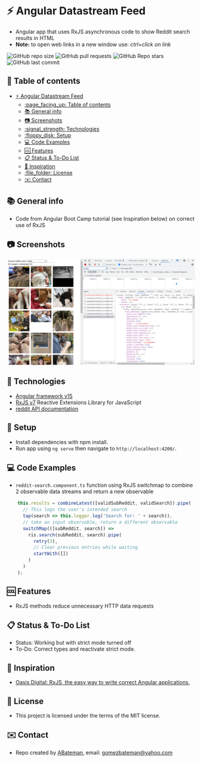 # :zap: Angular Datastream Feed

* Angular app that uses RxJS asynchronous code to show Reddit search results in HTML
* **Note:** to open web links in a new window use: _ctrl+click on link_

![GitHub repo size](https://img.shields.io/github/repo-size/AndrewJBateman/angular-datastream-feed?style=plastic)
![GitHub pull requests](https://img.shields.io/github/issues-pr/AndrewJBateman/angular-datastream-feed?style=plastic)
![GitHub Repo stars](https://img.shields.io/github/stars/AndrewJBateman/angular-datastream-feed?style=plastic)
![GitHub last commit](https://img.shields.io/github/last-commit/AndrewJBateman/angular-datastream-feed?style=plastic)

## :page_facing_up: Table of contents

* [:zap: Angular Datastream Feed](#zap-angular-datastream-feed)
  * [:page\_facing\_up: Table of contents](#page_facing_up-table-of-contents)
  * [:books: General info](#books-general-info)
  * [:camera: Screenshots](#camera-screenshots)
  * [:signal\_strength: Technologies](#signal_strength-technologies)
  * [:floppy\_disk: Setup](#floppy_disk-setup)
  * [:computer: Code Examples](#computer-code-examples)
  * [:cool: Features](#cool-features)
  * [:clipboard: Status \& To-Do List](#clipboard-status--to-do-list)
  * [:clap: Inspiration](#clap-inspiration)
  * [:file\_folder: License](#file_folder-license)
  * [:envelope: Contact](#envelope-contact)

## :books: General info

* Code from Angular Boot Camp tutorial (see Inspiration below) on correct use of RxJS

## :camera: Screenshots

![Example screenshot](./imgs/result.png)

## :signal_strength: Technologies

* [Angular framework v15](https://angular.io/)
* [RxJS v7](https://rxjs.dev/) Reactive Extensions Library for JavaScript
* [reddit API documentation](https://www.reddit.com/dev/api/)

## :floppy_disk: Setup

* Install dependencies with npm install.
* Run app using `ng serve` then navigate to `http://localhost:4200/`.

## :computer: Code Examples

* `reddit-search.component.ts` function using RxJS switchmap to combine 2 observable data streams and return a new observable

```typescript
    this.results = combineLatest([validSubReddit, validSearch]).pipe(
      // This logs the user's intended search
      tap(search => this.logger.log('Search for: ' + search)),
      // take an input observable, return a different observable
      switchMap(([subReddit, search]) =>
        ris.search(subReddit, search).pipe(
          retry(3),
          // Clear previous entries while waiting
          startWith([])
        )
      )
    );
```

## :cool: Features

* RxJS methods reduce unnecessary HTTP data requests

## :clipboard: Status & To-Do List

* Status: Working but with strict mode turned off
* To-Do: Correct types and reactivate strict mode.

## :clap: Inspiration

* [Oasis Digital: RxJS, the easy way to write correct Angular applications](https://www.youtube.com/watch?v=DAGrVyKR_P4),

## :file_folder: License

* This project is licensed under the terms of the MIT license.

## :envelope: Contact

* Repo created by [ABateman](https://github.com/AndrewJBateman), email: gomezbateman@yahoo.com
